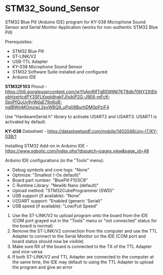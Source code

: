 # STM32_Sound_Sensor
STM32 Blue Pill (Arduino IDE) program for KY-038 Microphone Sound Sensor and Serial Monitor Application (works for non-authentic STM32 Blue Pill)

Prerequisites:
  - STM32 Blue Pill
  - ST-LINK/V2
  - USB-TTL Adapter
  - KY-038 Microphone Sound Sensor
  - STM32 Software Suite installed and configured
  - Arduino IDE

**STM32F103** Pinout - https://lh6.googleusercontent.com/wYhAmRIfTgBSWtNt7KT8db70NY2XtEbobHzeHcdPY3SFLKqqIdhgkFJfxikIP2G-J9E6-mFcK-SjpiPfQuUv9yWdaE79o6oB-nglBWmMOmzwL2evWBQ9_uPq08BurhDM0pPziF4

Use "HardwareSerial.h" library to activate USART2 and USART3. USART1 is activated by default.

**KY-038** Datasheet - https://datasheetspdf.com/mobile/1402048/Joy-IT/KY-038/1

Installing STM32 Add-on in Arduino IDE - https://www.sgbotic.com/index.php?dispatch=pages.view&page_id=48

Arduino IDE configurations (in the "Tools" menu):
  - Debug symbols and core logs: "None"
  - Optimize: "Smallest (-Os default)"
  - Board part number: "BluePill F103C8"
  - C Runtime Library: "Newlib Nano (default)"
  - Upload method: "STM32CubeProgrammer (SWD)"
  - USB support (if available): "None"
  - U(S)ART support: "Enabled (generic 'Serial)"
  - USB speed (if available): "Low/Full Speed"

1. Use the ST-LINK/V2 to upload program onto the board from the IDE (COM port grayed out in the "Tools" menu or "not connected" status for the board is normal)
2. Remove the ST-LINK/V2 connection from the computer and use the TTL Adapter to connect to the Serial Monitor on the IDE (COM port and board status should now be visible)
3. Make sure RX of the board is connected to the TX of the TTL Adapter and vice-versa
4. If both ST-LINK/V2 and TTL Adapter are connected to the computer at the same time, the IDE may default to using the TTL Adapter to upload the program and give an error
